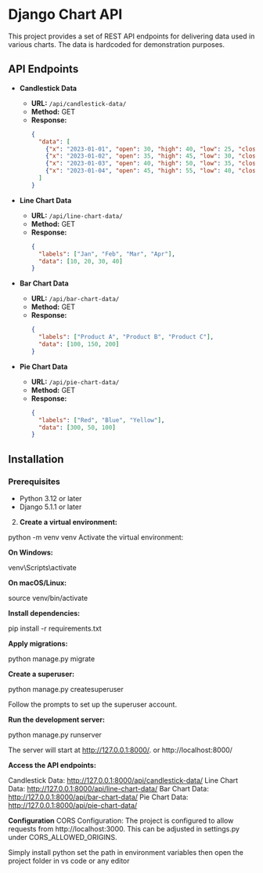 # Django Chart API

This project provides a set of REST API endpoints for delivering data used in various charts. The data is hardcoded for demonstration purposes.

## API Endpoints

- **Candlestick Data**
  - **URL:** `/api/candlestick-data/`
  - **Method:** GET
  - **Response:**
    ```json
    {
      "data": [
        {"x": "2023-01-01", "open": 30, "high": 40, "low": 25, "close": 35},
        {"x": "2023-01-02", "open": 35, "high": 45, "low": 30, "close": 40},
        {"x": "2023-01-03", "open": 40, "high": 50, "low": 35, "close": 45},
        {"x": "2023-01-04", "open": 45, "high": 55, "low": 40, "close": 50}
      ]
    }
    ```

- **Line Chart Data**
  - **URL:** `/api/line-chart-data/`
  - **Method:** GET
  - **Response:**
    ```json
    {
      "labels": ["Jan", "Feb", "Mar", "Apr"],
      "data": [10, 20, 30, 40]
    }
    ```

- **Bar Chart Data**
  - **URL:** `/api/bar-chart-data/`
  - **Method:** GET
  - **Response:**
    ```json
    {
      "labels": ["Product A", "Product B", "Product C"],
      "data": [100, 150, 200]
    }
    ```

- **Pie Chart Data**
  - **URL:** `/api/pie-chart-data/`
  - **Method:** GET
  - **Response:**
    ```json
    {
      "labels": ["Red", "Blue", "Yellow"],
      "data": [300, 50, 100]
    }
    ```

## Installation

### Prerequisites

- Python 3.12 or later
- Django 5.1.1 or later

2. **Create a virtual environment:**

python -m venv venv
Activate the virtual environment:

**On Windows:**

venv\Scripts\activate


**On macOS/Linux:**

source venv/bin/activate


**Install dependencies:**

pip install -r requirements.txt


**Apply migrations:**


python manage.py migrate

**Create a superuser:**

python manage.py createsuperuser

Follow the prompts to set up the superuser account.

**Run the development server:**

python manage.py runserver


The server will start at http://127.0.0.1:8000/. or http://localhost:8000/

**Access the API endpoints:**

Candlestick Data: http://127.0.0.1:8000/api/candlestick-data/
Line Chart Data: http://127.0.0.1:8000/api/line-chart-data/
Bar Chart Data: http://127.0.0.1:8000/api/bar-chart-data/
Pie Chart Data: http://127.0.0.1:8000/api/pie-chart-data/

**Configuration**
CORS Configuration: The project is configured to allow requests from http://localhost:3000. This can be adjusted in settings.py under CORS_ALLOWED_ORIGINS.


Simply install python set the path in environment variables then open the project folder in vs code or any editor 